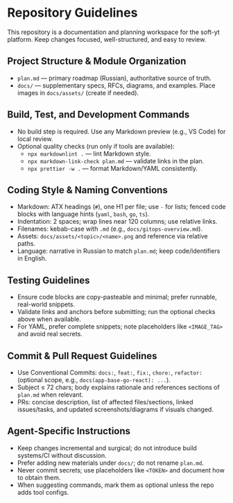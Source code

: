 # Repository Guidelines

This repository is a documentation and planning workspace for the soft-yt platform. Keep changes focused, well-structured, and easy to review.

## Project Structure & Module Organization
- `plan.md` — primary roadmap (Russian), authoritative source of truth.
- `docs/` — supplementary specs, RFCs, diagrams, and examples. Place images in `docs/assets/` (create if needed).

## Build, Test, and Development Commands
- No build step is required. Use any Markdown preview (e.g., VS Code) for local review.
- Optional quality checks (run only if tools are available):
  - `npx markdownlint .` — lint Markdown style.
  - `npx markdown-link-check plan.md` — validate links in the plan.
  - `npx prettier -w .` — format Markdown/YAML consistently.

## Coding Style & Naming Conventions
- Markdown: ATX headings (`#`), one H1 per file; use `-` for lists; fenced code blocks with language hints (`yaml`, `bash`, `go`, `ts`).
- Indentation: 2 spaces; wrap lines near 120 columns; use relative links.
- Filenames: kebab-case with `.md` (e.g., `docs/gitops-overview.md`).
- Assets: `docs/assets/<topic>/<name>.png` and reference via relative paths.
- Language: narrative in Russian to match `plan.md`; keep code/identifiers in English.

## Testing Guidelines
- Ensure code blocks are copy-pasteable and minimal; prefer runnable, real-world snippets.
- Validate links and anchors before submitting; run the optional checks above when available.
- For YAML, prefer complete snippets; note placeholders like `<IMAGE_TAG>` and avoid real secrets.

## Commit & Pull Request Guidelines
- Use Conventional Commits: `docs:`, `feat:`, `fix:`, `chore:`, `refactor:` (optional scope, e.g., `docs(app-base-go-react): ...`).
- Subject ≤ 72 chars; body explains rationale and references sections of `plan.md` when relevant.
- PRs: concise description, list of affected files/sections, linked issues/tasks, and updated screenshots/diagrams if visuals changed.

## Agent-Specific Instructions
- Keep changes incremental and surgical; do not introduce build systems/CI without discussion.
- Prefer adding new materials under `docs/`; do not rename `plan.md`.
- Never commit secrets; use placeholders like `<TOKEN>` and document how to obtain them.
- When suggesting commands, mark them as optional unless the repo adds tool configs.

